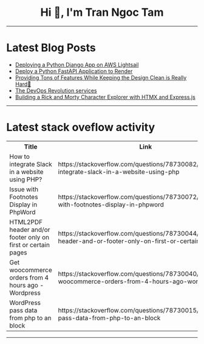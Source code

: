 <h1 align="center">Hi 👋, I'm Tran Ngoc Tam</h1>

---

# Latest Blog Posts 
<!-- BLOG-POST-LIST:START -->
- [Deploying a Python Django App on AWS Lightsail](https://dev.to/haroffcode/deploying-a-python-django-app-on-aws-lightsail-3no4)
- [Deploy a Python FastAPI Application to Render](https://dev.to/appsignal/deploy-a-python-fastapi-application-to-render-5g48)
- [Providing Tons of Features While Keeping the Design Clean is Really Hard🥵](https://dev.to/darkinventor/providing-tons-of-features-while-keeping-the-design-clean-is-really-hard-oo0)
- [The DevOps Revolution services](https://dev.to/porat/breaking-barriers-the-devops-revolution-services-3453)
- [Building a Rick and Morty Character Explorer with HTMX and Express.js](https://dev.to/mikeyny_zw/building-a-rick-and-morty-character-explorer-with-htmx-and-expressjs-12n3)
<!-- BLOG-POST-LIST:END -->

---

# Latest stack oveflow activity
<table>
  <tr><th>Title</th><th>Link</th></tr>
  <!-- STACKOVERFLOW:START --><tr><td>How to integrate Slack in a website using PHP?</td><td>https://stackoverflow.com/questions/78730082/how-to-integrate-slack-in-a-website-using-php</td></tr><tr><td>Issue with Footnotes Display in PhpWord</td><td>https://stackoverflow.com/questions/78730072/issue-with-footnotes-display-in-phpword</td></tr><tr><td>HTML2PDF header and/or footer only on first or certain pages</td><td>https://stackoverflow.com/questions/78730044/html2pdf-header-and-or-footer-only-on-first-or-certain-pages</td></tr><tr><td>Get woocommerce orders from 4 hours ago - Wordpress</td><td>https://stackoverflow.com/questions/78730040/get-woocommerce-orders-from-4-hours-ago-wordpress</td></tr><tr><td>WordPress pass data from php to an block</td><td>https://stackoverflow.com/questions/78730015/wordpress-pass-data-from-php-to-an-block</td></tr><!-- STACKOVERFLOW:END -->
</table>

---


